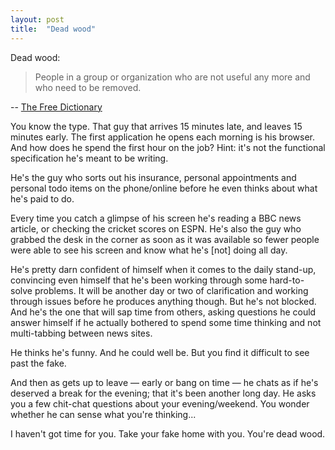 ```yaml
---
layout: post
title:  "Dead wood"
---
```


Dead wood:

>People in a group or organization who are not useful any more and who need to be removed.

-- [The Free Dictionary](http://idioms.thefreedictionary.com/dead+wood)


You know the type. That guy that arrives 15 minutes late, and leaves 15 minutes early. The first application he opens each morning is his browser. And how does he spend the first hour on the job? Hint: it's not the functional specification he's meant to be writing.

He's the guy who sorts out his insurance, personal appointments and personal todo items on the phone/online before he even thinks about what he's paid to do.

Every time you catch a glimpse of his screen he's reading a BBC news article, or checking the cricket scores on ESPN. He's also the guy who grabbed the desk in the corner as soon as it was available so fewer people were able to see his screen and know what he's [not] doing all day.

He's pretty darn confident of himself when it comes to the daily stand-up, convincing even himself that he's been working through some hard-to-solve problems. It will be another day or two of clarification and working through issues before he produces anything though. But he's not blocked. And he's the one that will sap time from others, asking questions he could answer himself if he actually bothered to spend some time thinking and not multi-tabbing between news sites.

He thinks he's funny. And he could well be. But you find it difficult to see past the fake.

And then as gets up to leave — early or bang on time — he chats as if he's deserved a break for the evening; that it's been another long day. He asks you a few chit-chat questions about your evening/weekend. You wonder whether he can sense what you're thinking...

I haven't got time for you. Take your fake home with you. You're dead wood.
